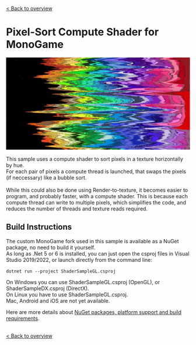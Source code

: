[< Back to overview](https://github.com/cpt-max/MonoGame-Shader-Samples/tree/overview)

# Pixel-Sort Compute Shader for MonoGame

![Screenshots](https://github.com/cpt-max/MonoGame-Shader-Samples/blob/overview/Screenshots/PixelSort.jpg?raw=true)

This sample uses a compute shader to sort pixels in a texture horizontally by hue.<br>
For each pair of pixels a compute thread is launched, that swaps the pixels (if neccessary) like a bubble sort.<br><br>
While this could also be done using Render-to-texture, it becomes easier to program, and probably faster, with a compute shader. This is because each compute thread can write to multiple pixels, which simplifies the code, and reduces the number of threads and texture reads required.  

## Build Instructions
The custom MonoGame fork used in this sample is available as a NuGet package, no need to build it yourself.<br>
As long as .Net 5 or 6 is installed, you can just open the csproj files in Visual Studio 2019/2022, or launch directly from the command line:
```
dotnet run --project ShaderSampleGL.csproj
```
On Windows you can use ShaderSampleGL.csproj (OpenGL), or ShaderSampleDX.csproj (DirectX).<br>
On Linux you have to use ShaderSampleGL.csproj.<br>
Mac, Android and iOS are not yet available.

Here are more details about [NuGet packages, platform support and build requirements](https://github.com/cpt-max/Docs/blob/master/Build%20Requirements.md).
<br><br>

[< Back to overview](https://github.com/cpt-max/MonoGame-Shader-Samples/tree/overview)




